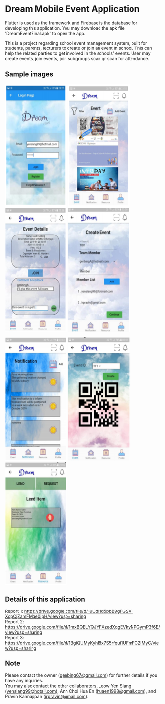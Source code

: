 # Dream Mobile Event Application

Flutter is used as the framework and Firebase is the database for developing this application. You may download the apk file 'DreamEventFinal.apk' to open the app.

This is a project regarding school event management system, built for students, parents, lecturers to create or join an event in school. This can help the related parties to get involved in the schools' events. User may create events, join events, join subgroups scan qr scan for attendance. 

## Sample images

<p float="left">
  <img src="images/login.PNG" width="200" height="400" />
  <img src="images/main_page.PNG" width="200" height="400" />
  <img src="images/event_details.PNG" width="200" height="400" />
  <img src="images/event_creation.PNG" width="200" height="400"/>
</p>
<p float="left">
  <img src="images/notification.PNG" width="200" height="400" />
  <img src="images/qr_scan.PNG" width="200" height="400" />
  <img src="images/resources.PNG" width="200" height="400" />
</p>

## Details of this application
Report 1: https://drive.google.com/file/d/19CdHd5pbB9gFGSV-XcpCjZamFMqe0ipH/view?usp=sharing </br>
Report 2: https://drive.google.com/file/d/1mxBQELYQJYFXzedXqgEVkyNPGymP3f6E/view?usp=sharing </br>
Report 3: https://drive.google.com/file/d/1BgiQUMyKyhI8x7S5rfqui1UFmFC2IMyC/view?usp=sharing </br>

## Note 
Please contact the owner (genbing67@gmail.com) for further details if you have any inquiries. </br>
You may also contact the other collaborators, Leow Yen Siang (yensiang99@hotail.com), Ann Choi Hua En (huaen1998@gmail.com), and Pravin Kannappan (irpravin@gmail.com).
